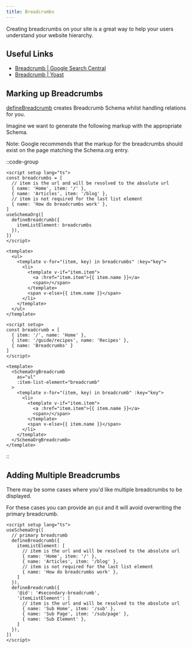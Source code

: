 ```yaml
---
title: Breadcrumbs
---
```


Creating breadcrumbs on your site is a great way to help your users understand your website hierarchy.

## Useful Links

- [Breadcrumb | Google Search Central](https://developers.google.com/search/docs/advanced/structured-data/breadcrumb)
- [Breadcrumb | Yoast](https://developer.yoast.com/features/schema/pieces/breadcrumb)

## Marking up Breadcrumbs

[defineBreadcrumb](/schema-org/schema/breadcrumb) creates Breadcrumb Schema whilst handling relations for you.

Imagine we want to generate the following markup with the appropriate Schema.

Note: Google recommends that the markup for the breadcrumbs should exist on the page matching the Schema.org entry.

::code-group

```vue [useSchemaOrg]
<script setup lang="ts">
const breadcrumbs = [
  // item is the url and will be resolved to the absolute url
  { name: 'Home', item: '/' },
  { name: 'Articles', item: '/blog' },
  // item is not required for the last list element
  { name: 'How do breadcrumbs work' },
]
useSchemaOrg([
  defineBreadcrumb({
    itemListElement: breadcrumbs
  }),
])
</script>

<template>
  <ul>
    <template v-for="(item, key) in breadcrumbs" :key="key">
      <li>
        <template v-if="item.item">
          <a :href="item.item">{{ item.name }}</a>
          <span>/</span>
        </template>
        <span v-else>{{ item.name }}</span>
      </li>
    </template>
  </ul>
</template>
```

```vue [Vue Components]
<script setup>
const breadcrumb = [
  { item: '/', name: 'Home' },
  { item: '/guide/recipes', name: 'Recipes' },
  { name: 'Breadcrumbs' }
]
</script>

<template>
  <SchemaOrgBreadcrumb
    as="ul"
    :item-list-element="breadcrumb"
  >
    <template v-for="(item, key) in breadcrumb" :key="key">
      <li>
        <template v-if="item.item">
          <a :href="item.item">{{ item.name }}</a>
          <span>/</span>
        </template>
        <span v-else>{{ item.name }}</span>
      </li>
    </template>
  </SchemaOrgBreadcrumb>
</template>
```

::

## Adding Multiple Breadcrumbs

There may be some cases where you'd like multiple breadcrumbs to be displayed.

For these cases you can provide an `@id` and it will avoid overwriting the primary breadcrumb.

```vue
<script setup lang="ts">
useSchemaOrg([
  // primary breadcrumb
  defineBreadcrumb({
    itemListElement: [
      // item is the url and will be resolved to the absolute url
      { name: 'Home', item: '/' },
      { name: 'Articles', item: '/blog' },
      // item is not required for the last list element
      { name: 'How do breadcrumbs work' },
    ]
  }),
  defineBreadcrumb({
    '@id': '#secondary-breadcrumb',
    'itemListElement': [
      // item is the url and will be resolved to the absolute url
      { name: 'Sub Home', item: '/sub' },
      { name: 'Sub Page', item: '/sub/page' },
      { name: 'Sub Element' },
    ]
  }),
])
</script>
```
